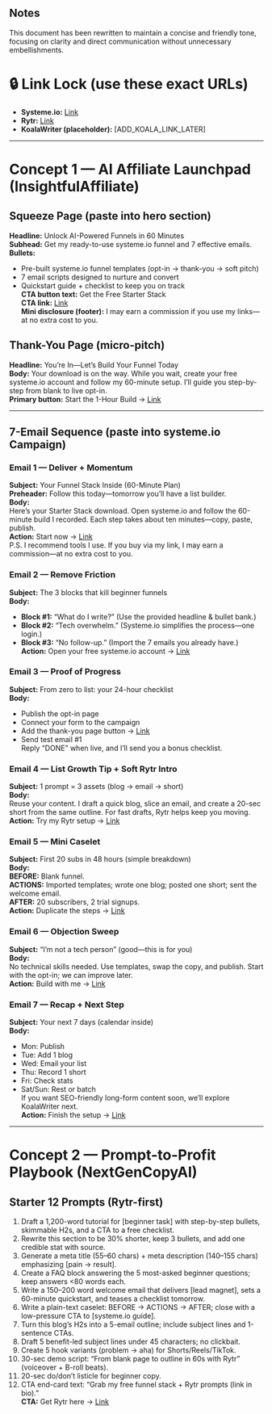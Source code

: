 ## Notes
This document has been rewritten to maintain a concise and friendly tone, focusing on clarity and direct communication without unnecessary embellishments.

# 🔒 Link Lock (use these exact URLs)

- **Systeme.io:** [Link](https://systeme.io/?sa=sa0238900402f072313107c74cdb59f0c791091516)
- **Rytr:** [Link](https://rytr.me/?via=ashley-golemme)
- **KoalaWriter (placeholder):** [ADD_KOALA_LINK_LATER]

---

# Concept 1 — AI Affiliate Launchpad (InsightfulAffiliate)

## Squeeze Page (paste into hero section)
**Headline:** Unlock AI-Powered Funnels in 60 Minutes  
**Subhead:** Get my ready-to-use systeme.io funnel and 7 effective emails.  
**Bullets:**  
- Pre-built systeme.io funnel templates (opt-in → thank-you → soft pitch)  
- 7 email scripts designed to nurture and convert  
- Quickstart guide + checklist to keep you on track  
**CTA button text:** Get the Free Starter Stack  
**CTA link:** [Link](https://systeme.io/?sa=sa0238900402f072313107c74cdb59f0c791091516)  
**Mini disclosure (footer):** I may earn a commission if you use my links—at no extra cost to you.

## Thank-You Page (micro-pitch)
**Headline:** You’re In—Let’s Build Your Funnel Today  
**Body:** Your download is on the way. While you wait, create your free systeme.io account and follow my 60-minute setup. I’ll guide you step-by-step from blank to live opt-in.  
**Primary button:** Start the 1-Hour Build → [Link](https://systeme.io/?sa=sa0238900402f072313107c74cdb59f0c791091516)

---

## 7-Email Sequence (paste into systeme.io Campaign)

### Email 1 — Deliver + Momentum
**Subject:** Your Funnel Stack Inside (60-Minute Plan)  
**Preheader:** Follow this today—tomorrow you’ll have a list builder.  
**Body:**  
Here’s your Starter Stack download. Open systeme.io and follow the 60-minute build I recorded. Each step takes about ten minutes—copy, paste, publish.  
**Action:** Start now → [Link](https://systeme.io/?sa=sa0238900402f072313107c74cdb59f0c791091516)  
P.S. I recommend tools I use. If you buy via my link, I may earn a commission—at no extra cost to you.

### Email 2 — Remove Friction
**Subject:** The 3 blocks that kill beginner funnels  
**Body:**  
- **Block #1:** “What do I write?” (Use the provided headline & bullet bank.)  
- **Block #2:** “Tech overwhelm.” (Systeme.io simplifies the process—one login.)  
- **Block #3:** “No follow-up.” (Import the 7 emails you already have.)  
**Action:** Open your free systeme.io account → [Link](https://systeme.io/?sa=sa0238900402f072313107c74cdb59f0c791091516)

### Email 3 — Proof of Progress
**Subject:** From zero to list: your 24-hour checklist  
**Body:**  
- Publish the opt-in page  
- Connect your form to the campaign  
- Add the thank-you page button → [Link](https://systeme.io/?sa=sa0238900402f072313107c74cdb59f0c791091516)  
- Send test email #1  
Reply “DONE” when live, and I’ll send you a bonus checklist.

### Email 4 — List Growth Tip + Soft Rytr Intro
**Subject:** 1 prompt = 3 assets (blog → email → short)  
**Body:**  
Reuse your content. I draft a quick blog, slice an email, and create a 20-sec short from the same outline. For fast drafts, Rytr helps keep you moving.  
**Action:** Try my Rytr setup → [Link](https://rytr.me/?via=ashley-golemme)

### Email 5 — Mini Caselet
**Subject:** First 20 subs in 48 hours (simple breakdown)  
**Body:**  
**BEFORE:** Blank funnel.  
**ACTIONS:** Imported templates; wrote one blog; posted one short; sent the welcome email.  
**AFTER:** 20 subscribers, 2 trial signups.  
**Action:** Duplicate the steps → [Link](https://systeme.io/?sa=sa0238900402f072313107c74cdb59f0c791091516)

### Email 6 — Objection Sweep
**Subject:** “I’m not a tech person” (good—this is for you)  
**Body:**  
No technical skills needed. Use templates, swap the copy, and publish. Start with the opt-in; we can improve later.  
**Action:** Build with me → [Link](https://systeme.io/?sa=sa0238900402f072313107c74cdb59f0c791091516)

### Email 7 — Recap + Next Step
**Subject:** Your next 7 days (calendar inside)  
**Body:**  
- Mon: Publish  
- Tue: Add 1 blog  
- Wed: Email your list  
- Thu: Record 1 short  
- Fri: Check stats  
- Sat/Sun: Rest or batch  
If you want SEO-friendly long-form content soon, we’ll explore KoalaWriter next.  
**Action:** Finish the setup → [Link](https://systeme.io/?sa=sa0238900402f072313107c74cdb59f0c791091516)

---

# Concept 2 — Prompt-to-Profit Playbook (NextGenCopyAI)

## Starter 12 Prompts (Rytr-first)
1. Draft a 1,200-word tutorial for [beginner task] with step-by-step bullets, skimmable H2s, and a CTA to a free checklist.  
2. Rewrite this section to be 30% shorter, keep 3 bullets, and add one credible stat with source.  
3. Generate a meta title (55–60 chars) + meta description (140–155 chars) emphasizing [pain → result].  
4. Create a FAQ block answering the 5 most-asked beginner questions; keep answers <80 words each.  
5. Write a 150–200 word welcome email that delivers [lead magnet], sets a 60-minute quickstart, and teases a checklist tomorrow.  
6. Write a plain-text caselet: BEFORE → ACTIONS → AFTER; close with a low-pressure CTA to [systeme.io guide].  
7. Turn this blog’s H2s into a 5-email outline; include subject lines and 1-sentence CTAs.  
8. Draft 5 benefit-led subject lines under 45 characters; no clickbait.  
9. Create 5 hook variants (problem → aha) for Shorts/Reels/TikTok.  
10. 30-sec demo script: “From blank page to outline in 60s with Rytr” (voiceover + B-roll beats).  
11. 20-sec do/don’t listicle for beginner copy.  
12. CTA end-card text: “Grab my free funnel stack + Rytr prompts (link in bio).”  
**CTA:** Get Rytr here → [Link](https://rytr.me/?via=ashley-golemme)